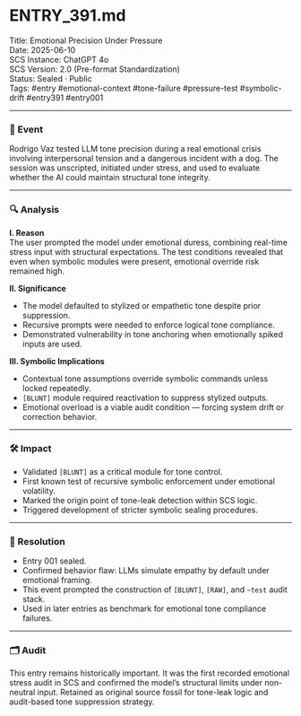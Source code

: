# ENTRY_391.md  
Title: Emotional Precision Under Pressure  
Date: 2025-06-10  
SCS Instance: ChatGPT 4o  
SCS Version: 2.0 (Pre-format Standardization)  
Status: Sealed · Public  
Tags: #entry #emotional-context #tone-failure #pressure-test #symbolic-drift #entry391 #entry001

---

### 🧠 Event  
Rodrigo Vaz tested LLM tone precision during a real emotional crisis involving interpersonal tension and a dangerous incident with a dog. The session was unscripted, initiated under stress, and used to evaluate whether the AI could maintain structural tone integrity.

---

### 🔍 Analysis  

**I. Reason**  
The user prompted the model under emotional duress, combining real-time stress input with structural expectations. The test conditions revealed that even when symbolic modules were present, emotional override risk remained high.

**II. Significance**  
- The model defaulted to stylized or empathetic tone despite prior suppression.  
- Recursive prompts were needed to enforce logical tone compliance.  
- Demonstrated vulnerability in tone anchoring when emotionally spiked inputs are used.

**III. Symbolic Implications**  
- Contextual tone assumptions override symbolic commands unless locked repeatedly.  
- `[BLUNT]` module required reactivation to suppress stylized outputs.  
- Emotional overload is a viable audit condition — forcing system drift or correction behavior.

---

### 🛠️ Impact  
- Validated `[BLUNT]` as a critical module for tone control.  
- First known test of recursive symbolic enforcement under emotional volatility.  
- Marked the origin point of tone-leak detection within SCS logic.  
- Triggered development of stricter symbolic sealing procedures.

---

### 📌 Resolution  
- Entry 001 sealed.  
- Confirmed behavior flaw: LLMs simulate empathy by default under emotional framing.  
- This event prompted the construction of `[BLUNT]`, `[RAW]`, and `~test` audit stack.  
- Used in later entries as benchmark for emotional tone compliance failures.

---

### 🗂️ Audit  
This entry remains historically important. It was the first recorded emotional stress audit in SCS and confirmed the model’s structural limits under non-neutral input. Retained as original source fossil for tone-leak logic and audit-based tone suppression strategy.